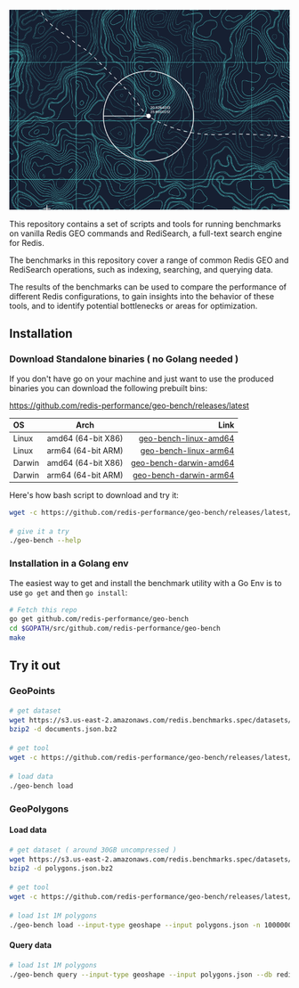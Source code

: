 
![logo](./logo.png)

This repository contains a set of scripts and tools for running benchmarks on vanilla Redis GEO commands and RediSearch, a full-text search engine for Redis. 

The benchmarks in this repository cover a range of common Redis GEO and RediSearch operations, such as indexing, searching, and querying data. 

The results of the benchmarks can be used to compare the performance of different Redis configurations, to gain insights into the behavior of these tools,  and to identify potential bottlenecks or areas for optimization.


## Installation

### Download Standalone binaries ( no Golang needed )

If you don't have go on your machine and just want to use the produced binaries you can download the following prebuilt bins:

https://github.com/redis-performance/geo-bench/releases/latest

| OS | Arch | Link |
| :---         |     :---:      |          ---: |
| Linux   | amd64  (64-bit X86)     | [geo-bench-linux-amd64](https://github.com/redis-performance/geo-bench/releases/latest/download/geo-bench-linux-amd64.tar.gz)    |
| Linux   | arm64 (64-bit ARM)     | [geo-bench-linux-arm64](https://github.com/redis-performance/geo-bench/releases/latest/download/geo-bench-linux-arm64.tar.gz)    |
| Darwin   | amd64  (64-bit X86)     | [geo-bench-darwin-amd64](https://github.com/redis-performance/geo-bench/releases/latest/download/geo-bench-darwin-amd64.tar.gz)    |
| Darwin   | arm64 (64-bit ARM)     | [geo-bench-darwin-arm64](https://github.com/redis-performance/geo-bench/releases/latest/download/geo-bench-darwin-arm64.tar.gz)    |

Here's how bash script to download and try it:

```bash
wget -c https://github.com/redis-performance/geo-bench/releases/latest/download/geo-bench-$(uname -mrs | awk '{ print tolower($1) }')-$(dpkg --print-architecture).tar.gz -O - | tar -xz

# give it a try
./geo-bench --help
```

### Installation in a Golang env

The easiest way to get and install the benchmark utility with a Go Env is to use
`go get` and then `go install`:
```bash
# Fetch this repo
go get github.com/redis-performance/geo-bench
cd $GOPATH/src/github.com/redis-performance/geo-bench
make
```



## Try it out

### GeoPoints
```bash
# get dataset
wget https://s3.us-east-2.amazonaws.com/redis.benchmarks.spec/datasets/geopoint/documents.json.bz2
bzip2 -d documents.json.bz2

# get tool
wget -c https://github.com/redis-performance/geo-bench/releases/latest/download/geo-bench-$(uname -mrs | awk '{ print tolower($1) }')-$(dpkg --print-architecture).tar.gz -O - | tar -xz

# load data
./geo-bench load
```

### GeoPolygons

#### Load data
```bash
# get dataset ( around 30GB uncompressed )
wget https://s3.us-east-2.amazonaws.com/redis.benchmarks.spec/datasets/geoshape/polygons.json.bz2
bzip2 -d polygons.json.bz2

# get tool
wget -c https://github.com/redis-performance/geo-bench/releases/latest/download/geo-bench-$(uname -mrs | awk '{ print tolower($1) }')-$(dpkg --print-architecture).tar.gz -O - | tar -xz

# load 1st 1M polygons
./geo-bench load --input-type geoshape --input polygons.json -n 1000000 --db redisearch-hash
```

#### Query data

```bash
# load 1st 1M polygons
./geo-bench query --input-type geoshape --input polygons.json --db redisearch-hash -n 10000 --query-type geoshape-contains
```
